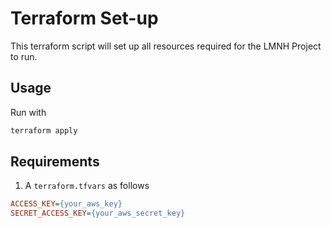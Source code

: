 # Terraform Set-up
This terraform script will set up all resources required for the LMNH Project to run.


## Usage

Run with
```bash
terraform apply
```

## Requirements
1. A `terraform.tfvars` as follows
```ini
ACCESS_KEY={your_aws_key}
SECRET_ACCESS_KEY={your_aws_secret_key}
```